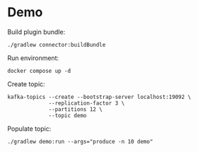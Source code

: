 # Demo

Build plugin bundle:

```shell
./gradlew connector:buildBundle
```

Run environment:

```shell
docker compose up -d
```

Create topic:

```shell
kafka-topics --create --bootstrap-server localhost:19092 \
             --replication-factor 3 \
             --partitions 12 \
             --topic demo
```

Populate topic:

```shell
./gradlew demo:run --args="produce -n 10 demo"
```
